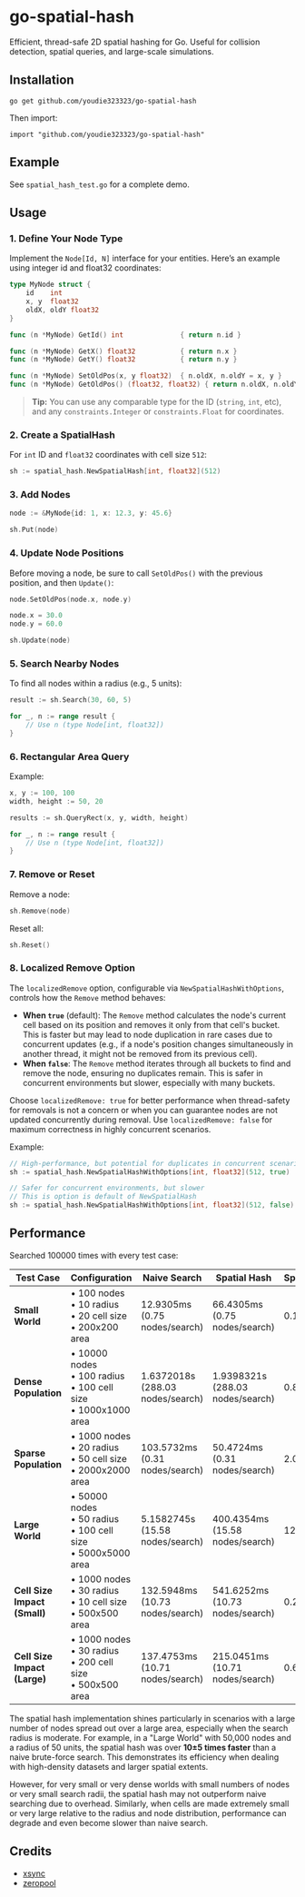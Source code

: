 # go-spatial-hash

Efficient, thread-safe 2D spatial hashing for Go. Useful for collision detection, spatial queries, and large-scale simulations.

## Installation

```
go get github.com/youdie323323/go-spatial-hash
```

Then import: 
```
import "github.com/youdie323323/go-spatial-hash"
```

## Example

See `spatial_hash_test.go` for a complete demo.

## Usage

### 1. Define Your Node Type

Implement the `Node[Id, N]` interface for your entities. Here’s an example using integer id and float32 coordinates:

```go
type MyNode struct {
    id    int
    x, y  float32
    oldX, oldY float32
}

func (n *MyNode) GetId() int              { return n.id }

func (n *MyNode) GetX() float32           { return n.x }
func (n *MyNode) GetY() float32           { return n.y }

func (n *MyNode) SetOldPos(x, y float32)  { n.oldX, n.oldY = x, y }
func (n *MyNode) GetOldPos() (float32, float32) { return n.oldX, n.oldY }
```

> **Tip:** You can use any comparable type for the ID (`string`, `int`, etc), and any `constraints.Integer` or `constraints.Float` for coordinates.

### 2. Create a SpatialHash

For `int` ID and `float32` coordinates with cell size `512`:

```go
sh := spatial_hash.NewSpatialHash[int, float32](512)
```

### 3. Add Nodes

```go
node := &MyNode{id: 1, x: 12.3, y: 45.6}

sh.Put(node)
```

### 4. Update Node Positions

Before moving a node, be sure to call `SetOldPos()` with the previous position, and then `Update()`:

```go
node.SetOldPos(node.x, node.y)

node.x = 30.0
node.y = 60.0

sh.Update(node)
```

### 5. Search Nearby Nodes

To find all nodes within a radius (e.g., 5 units):

```go
result := sh.Search(30, 60, 5)

for _, n := range result {
    // Use n (type Node[int, float32])
}
```

### 6. Rectangular Area Query

Example:

```go
x, y := 100, 100
width, height := 50, 20

results := sh.QueryRect(x, y, width, height)

for _, n := range result {
    // Use n (type Node[int, float32])
}
```

### 7. Remove or Reset

Remove a node:

```go
sh.Remove(node)
```

Reset all:

```go
sh.Reset()
```

### 8. Localized Remove Option

The `localizedRemove` option, configurable via `NewSpatialHashWithOptions`, controls how the `Remove` method behaves:

- **When `true`** (default): The `Remove` method calculates the node's current cell based on its position and removes it only from that cell's bucket. This is faster but may lead to node duplication in rare cases due to concurrent updates (e.g., if a node's position changes simultaneously in another thread, it might not be removed from its previous cell).
- **When `false`**: The `Remove` method iterates through all buckets to find and remove the node, ensuring no duplicates remain. This is safer in concurrent environments but slower, especially with many buckets.

Choose `localizedRemove: true` for better performance when thread-safety for removals is not a concern or when you can guarantee nodes are not updated concurrently during removal. Use `localizedRemove: false` for maximum correctness in highly concurrent scenarios.

Example:

```go
// High-performance, but potential for duplicates in concurrent scenarios
sh := spatial_hash.NewSpatialHashWithOptions[int, float32](512, true)

// Safer for concurrent environments, but slower
// This is option is default of NewSpatialHash
sh := spatial_hash.NewSpatialHashWithOptions[int, float32](512, false)
```

## Performance

Searched 100000 times with every test case:

| Test Case                     | Configuration                                     | Naive Search                  | Spatial Hash                 | Speedup |
|-------------------------------|-------------------------------------------------|------------------------------|------------------------------|---------|
| **Small World**               | • 100 nodes<br>• 10 radius<br>• 20 cell size<br>• 200x200 area | 12.9305ms<br>(0.75 nodes/search)     | 66.4305ms<br>(0.75 nodes/search)     | 0.19x   |
| **Dense Population**          | • 10000 nodes<br>• 100 radius<br>• 100 cell size<br>• 1000x1000 area | 1.6372018s<br>(288.03 nodes/search)  | 1.9398321s<br>(288.03 nodes/search)  | 0.84x   |
| **Sparse Population**         | • 1000 nodes<br>• 20 radius<br>• 50 cell size<br>• 2000x2000 area   | 103.5732ms<br>(0.31 nodes/search)    | 50.4724ms<br>(0.31 nodes/search)     | 2.05x   |
| **Large World**               | • 50000 nodes<br>• 50 radius<br>• 100 cell size<br>• 5000x5000 area | 5.1582745s<br>(15.58 nodes/search)   | 400.4354ms<br>(15.58 nodes/search)   | 12.88x  |
| **Cell Size Impact (Small)**  | • 1000 nodes<br>• 30 radius<br>• 10 cell size<br>• 500x500 area     | 132.5948ms<br>(10.73 nodes/search)   | 541.6252ms<br>(10.73 nodes/search)   | 0.24x   |
| **Cell Size Impact (Large)**  | • 1000 nodes<br>• 30 radius<br>• 200 cell size<br>• 500x500 area    | 137.4753ms<br>(10.71 nodes/search)   | 215.0451ms<br>(10.71 nodes/search)   | 0.64x   |

The spatial hash implementation shines particularly in scenarios with a large number of nodes spread out over a large area, especially when the search radius is moderate. For example, in a "Large World" with 50,000 nodes and a radius of 50 units, the spatial hash was over **10±5 times faster** than a naive brute-force search. This demonstrates its efficiency when dealing with high-density datasets and larger spatial extents.

However, for very small or very dense worlds with small numbers of nodes or very small search radii, the spatial hash may not outperform naive searching due to overhead. Similarly, when cells are made extremely small or very large relative to the radius and node distribution, performance can degrade and even become slower than naive search.

## Credits

- [xsync](https://github.com/puzpuzpuz/xsync)
- [zeropool](https://github.com/colega/zeropool)
